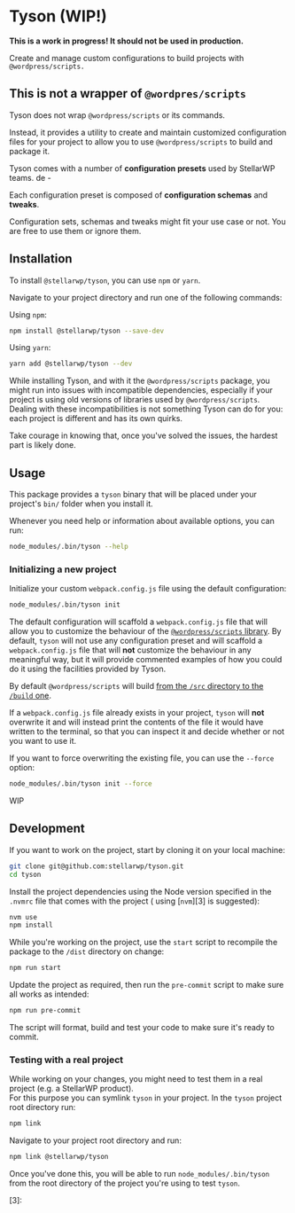 # Tyson (WIP!)

**This is a work in progress! It should not be used in production.**

Create and manage custom configurations to build projects with `@wordpress/scripts.`

## This is not a wrapper of `@wordpres/scripts`

Tyson does not wrap `@wordpress/scripts` or its commands.

Instead, it provides a utility to create and maintain customized configuration files for your project to allow you to
use `@wordpress/scripts` to build and package it.

Tyson comes with a number of **configuration presets** used by StellarWP teams.
de -

Each configuration preset is composed of **configuration schemas** and **tweaks**.

Configuration sets, schemas and tweaks might fit your use case or not. You are free to use them or ignore them.

## Installation

To install `@stellarwp/tyson`, you can use `npm` or `yarn`.

Navigate to your project directory and run one of the following commands:

Using `npm`:

```bash
npm install @stellarwp/tyson --save-dev
```

Using `yarn`:

```bash
yarn add @stellarwp/tyson --dev
```

While installing Tyson, and with it the `@wordpress/scripts` package, you might run into issues with incompatible
dependencies, especially if your project is using old versions of libraries used by `@wordpress/scripts`.
Dealing with these incompatibilities is not something Tyson can do for you: each project is different and has its
own quirks.

Take courage in knowing that, once you've solved the issues, the hardest part is likely done.

## Usage

This package provides a `tyson` binary that will be placed under your project's `bin/` folder when you install it.

Whenever you need help or information about available options, you can run:

```bash
node_modules/.bin/tyson --help
```

### Initializing a new project

Initialize your custom `webpack.config.js` file using the default configuration:

```bash
node_modules/.bin/tyson init
```

The default configuration will scaffold a `webpack.config.js` file that will allow you to customize the behaviour
of the [`@wordpress/scripts` library][1].
By default, `tyson` will not use any configuration preset and will scaffold a `webpack.config.js` file that will **not**
customize the behaviour in any meaningful way, but it will provide commented examples of how you could do it using the
facilities provided by Tyson.

By default `@wordpress/scripts` will build [from the `/src` directory to the `/build` one][2].

If a `webpack.config.js` file already exists in your project, `tyson` will **not** overwrite it and will instead print
the contents of the file it would have written to the terminal, so that you can inspect it and decide whether or not you
want to use it.

If you want to force overwriting the existing file, you can use the `--force` option:

```bash
node_modules/.bin/tyson init --force
```

WIP

## Development

If you want to work on the project, start by cloning it on your local machine:

```bash
git clone git@github.com:stellarwp/tyson.git
cd tyson
```

Install the project dependencies using the Node version specified in the `.nvmrc` file that comes with the project (
using [`nvm`][3] is suggested):

```bash
nvm use
npm install
```

While you're working on the project, use the `start` script to recompile the package to the `/dist` directory on change:

```bash
npm run start
```

Update the project as required, then run the `pre-commit` script to make sure all works as intended:

```bash
npm run pre-commit
```

The script will format, build and test your code to make sure it's ready to commit.

### Testing with a real project

While working on your changes, you might need to test them in a real project (e.g. a StellarWP product).  
For this purpose you can symlink `tyson` in your project.
In the `tyson` project root directory run:

```bash
npm link
```

Navigate to your project root directory and run:

```bash
npm link @stellarwp/tyson
```

Once you've done this, you will be able to run `node_modules/.bin/tyson` from the root directory of the project you're 
using to test `tyson`.

[1]: https://developer.wordpress.org/block-editor/reference-guides/packages/packages-scripts/#provide-your-own-webpack-config

[2]: https://developer.wordpress.org/block-editor/reference-guides/packages/packages-scripts/#build

[3]: 
